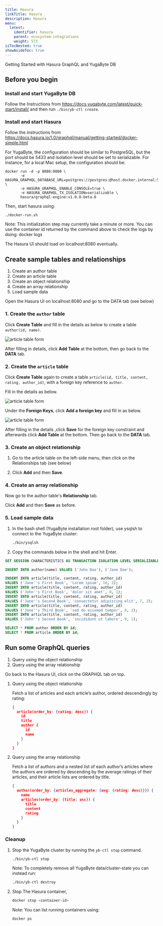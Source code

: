 ```yaml
---
title: Hasura
linkTitle: Hasura
description: Hasura
menu:
  latest:
    identifier: hasura
    parent: ecosystem-integrations
    weight: 573
isTocNested: true
showAsideToc: true
---
```


Getting Started with Hasura GraphQL and YugaByte DB


## Before you begin

### Install and start YugaByte DB

Follow the Instructions from https://docs.yugabyte.com/latest/quick-start/install/ 
and then run `./bin/yb-ctl create`.

### Install and start Hasura

Follow the instructions from https://docs.hasura.io/1.0/graphql/manual/getting-started/docker-simple.html

For YugaByte, the configuration should be similar to PostgreSQL, but the port should be 5433 and isolation level should be set to serializable. For instance, for a local Mac setup, the configuration should be:

```
docker run -d -p 8080:8080 \
       -e HASURA_GRAPHQL_DATABASE_URL=postgres://postgres:@host.docker.internal:5433/postgres \
       -e HASURA_GRAPHQL_ENABLE_CONSOLE=true \
       -e HASURA_GRAPHQL_TX_ISOLATION=serializable \
       hasura/graphql-engine:v1.0.0-beta.6
```

Then,  start hasura using:

```
./docker-run.sh
```

Note: This initialization step may currently take a minute or more.
You can use the container id returned by the command above to check the logs by doing:
docker logs <container-id>

The Hasura UI should load on localhost:8080 eventually.

## Create sample tables and relationships

1. Create an author table
2. Create an article table
3. Create an object relationship
4. Create an array relationship
5. Load sample data

 Open the Hasura UI on localhost:8080 and go to the DATA tab (see below)

### 1. Create the `author` table

Click **Create Table** and fill in the details as below to create a table `author(id, name)`.

![article table form](/images/???)

After filling in details, click **Add Table** at the bottom, then go back to the **DATA** tab.

### 2. Create the `article` table

Click **Create Table** again to create a table `article(id, title, content, rating, author_id)`, with a foreign key reference to `author`.

Fill in the details as below.

![article table form](/images/???)

Under the **Foreign Keys**, click **Add a foreign key** and fill in as below.

![article table form](/images/???)

After filling in the details ,click **Save** for the foreign key constraint and afterwards click **Add Table** at the bottom. Then go back to the **DATA** tab.

### 3. Create an object relationship

1. Go to the article table on the left-side menu, then click on the Relationships tab (see below)

2. Click **Add** and then **Save**.

### 4. Create an array relationship

Now go to the author table's **Relationship** tab.

Click **Add** and then **Save** as before.

### 5. Load sample data

1. In the bash shell (YugaByte installation root folder), use ysqlsh to connect to the YugaByte cluster:

    ```bash
    ./bin/ysqlsh
    ```

2. Copy the commands below in the shell and hit Enter.

```sql
SET SESSION CHARACTERISTICS AS TRANSACTION ISOLATION LEVEL SERIALIZABLE;

INSERT INTO author(name) VALUES ('John Doe'), ('Jane Doe');

INSERT INTO article(title, content, rating, author_id) 
VALUES ('Jane''s First Book', 'Lorem ipsum', 10, 2);
INSERT INTO article(title, content, rating, author_id) 
VALUES ('John''s First Book', 'dolor sit amet', 8, 1);
INSERT INTO article(title, content, rating, author_id) 
VALUES ('Jane''s Second Book', 'consectetur adipiscing elit', 7, 2);
INSERT INTO article(title, content, rating, author_id) 
VALUES ('Jane''s Third Book', 'sed do eiusmod tempor', 8, 2);
INSERT INTO article(title, content, rating, author_id) 
VALUES ('John''s Second Book', 'incididunt ut labore', 9, 1);

SELECT * FROM author ORDER BY id;
SELECT * FROM article ORDER BY id;
```

## Run some GraphQL queries

1. Query using the object relationship
2. Query using the array relationship

Go back to the Hasura UI, click on the GRAPHQL tab on top.

1. Query using the object relationship

    Fetch a list of articles and each article’s author, ordered descendingly by rating:

    ```json
    {
      article(order_by: {rating: desc}) {
        id
        title
        author {
          id
          name
        }
      }
    }
    ```

2. Query using the array relationship

    Fetch a list of authors and a nested list of each author’s articles where the authors are ordered by descending by the average ratings of their articles, and their article lists are ordered by title.

    ```json
    {
      author(order_by: {articles_aggregate: {avg: {rating: desc}}}) {
        name
        articles(order_by: {title: asc}) {
          title
          content
          rating
        }
      }
    }
    ```

### Cleanup

1. Stop the YugaByte cluster by running the `yb-ctl stop` command.

    ```bash
    ./bin/yb-ctl stop
    ```

    Note: To completely remove all YugaByte data/cluster-state you can instead run:

    ```bash
    ./bin/yb-ctl destroy
    ```

2. Stop The Hasura container,

    ```bash
    docker stop <container-id>
    ```

    Note: You can list running containers using:

    ```bash
    docker ps
    ```
